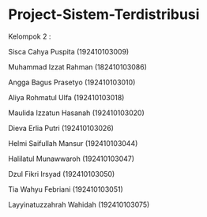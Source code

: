 # Project-Sistem-Terdistribusi

Kelompok 2 :

Sisca Cahya Puspita (192410103009)

Muhammad Izzat Rahman (182410103086)

Angga Bagus Prasetyo (192410103010)

Aliya Rohmatul Ulfa (192410103018)

Maulida Izzatun Hasanah (192410103020)

Dieva Erlia Putri (192410103026)

Helmi Saifullah Mansur (192410103044)

Halilatul Munawwaroh (192410103047)

Dzul Fikri Irsyad (192410103050)

Tia Wahyu Febriani (192410103051)

Layyinatuzzahrah Wahidah (192410103075)
